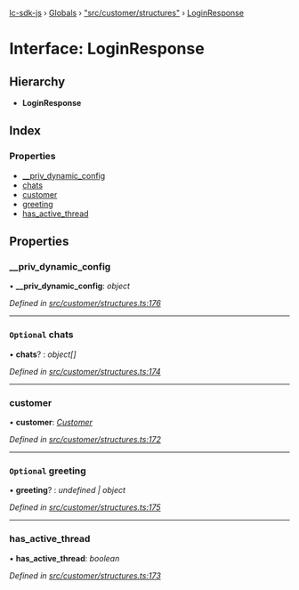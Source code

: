 [lc-sdk-js](../README.md) › [Globals](../globals.md) › ["src/customer/structures"](../modules/_src_customer_structures_.md) › [LoginResponse](_src_customer_structures_.loginresponse.md)

# Interface: LoginResponse

## Hierarchy

* **LoginResponse**

## Index

### Properties

* [__priv_dynamic_config](_src_customer_structures_.loginresponse.md#__priv_dynamic_config)
* [chats](_src_customer_structures_.loginresponse.md#optional-chats)
* [customer](_src_customer_structures_.loginresponse.md#customer)
* [greeting](_src_customer_structures_.loginresponse.md#optional-greeting)
* [has_active_thread](_src_customer_structures_.loginresponse.md#has_active_thread)

## Properties

###  __priv_dynamic_config

• **__priv_dynamic_config**: *object*

*Defined in [src/customer/structures.ts:176](https://github.com/livechat/lc-sdk-js/blob/5281c0a/src/customer/structures.ts#L176)*

___

### `Optional` chats

• **chats**? : *object[]*

*Defined in [src/customer/structures.ts:174](https://github.com/livechat/lc-sdk-js/blob/5281c0a/src/customer/structures.ts#L174)*

___

###  customer

• **customer**: *[Customer](_src_objects_index_.customer.md)*

*Defined in [src/customer/structures.ts:172](https://github.com/livechat/lc-sdk-js/blob/5281c0a/src/customer/structures.ts#L172)*

___

### `Optional` greeting

• **greeting**? : *undefined | object*

*Defined in [src/customer/structures.ts:175](https://github.com/livechat/lc-sdk-js/blob/5281c0a/src/customer/structures.ts#L175)*

___

###  has_active_thread

• **has_active_thread**: *boolean*

*Defined in [src/customer/structures.ts:173](https://github.com/livechat/lc-sdk-js/blob/5281c0a/src/customer/structures.ts#L173)*
